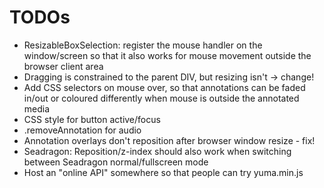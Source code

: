 # TODOs

* ResizableBoxSelection: register the mouse handler on the window/screen so that it also
  works for mouse movement outside the browser client area
* Dragging is constrained to the parent DIV, but resizing isn't -> change!
* Add CSS selectors on mouse over, so that annotations can be faded in/out or coloured
  differently when mouse is outside the annotated media
* CSS style for button active/focus
* .removeAnnotation for audio
* Annotation overlays don't reposition after browser window resize - fix! 
* Seadragon: Reposition/z-index should also work when switching between Seadragon normal/fullscreen mode
* Host an "online API" somewhere so that people can try yuma.min.js
